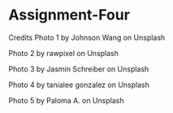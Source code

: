 # Assignment-Four

Credits
Photo 1 by Johnson Wang on Unsplash

Photo 2 by rawpixel on Unsplash

Photo 3 by Jasmin Schreiber on Unsplash

Photo 4 by tanialee gonzalez on Unsplash

Photo 5 by Paloma A. on Unsplash